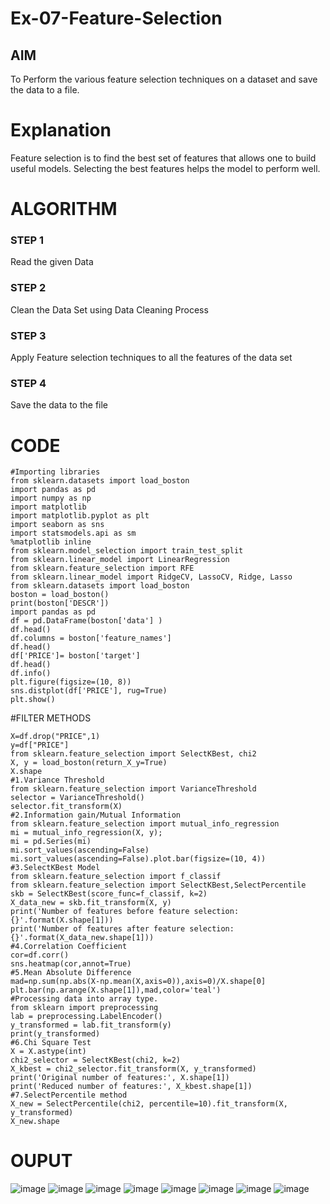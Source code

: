 # Ex-07-Feature-Selection
## AIM
To Perform the various feature selection techniques on a dataset and save the data to a file. 

# Explanation
Feature selection is to find the best set of features that allows one to build useful models.
Selecting the best features helps the model to perform well. 

# ALGORITHM
### STEP 1
Read the given Data
### STEP 2
Clean the Data Set using Data Cleaning Process
### STEP 3
Apply Feature selection techniques to all the features of the data set
### STEP 4
Save the data to the file


# CODE
```
#Importing libraries
from sklearn.datasets import load_boston
import pandas as pd
import numpy as np
import matplotlib
import matplotlib.pyplot as plt
import seaborn as sns
import statsmodels.api as sm
%matplotlib inline
from sklearn.model_selection import train_test_split
from sklearn.linear_model import LinearRegression
from sklearn.feature_selection import RFE
from sklearn.linear_model import RidgeCV, LassoCV, Ridge, Lasso
from sklearn.datasets import load_boston
boston = load_boston()
print(boston['DESCR'])
import pandas as pd
df = pd.DataFrame(boston['data'] )
df.head()
df.columns = boston['feature_names']
df.head()
df['PRICE']= boston['target']
df.head()
df.info()
plt.figure(figsize=(10, 8))
sns.distplot(df['PRICE'], rug=True)
plt.show()
```

#FILTER METHODS
```
X=df.drop("PRICE",1)
y=df["PRICE"]
from sklearn.feature_selection import SelectKBest, chi2
X, y = load_boston(return_X_y=True)
X.shape
#1.Variance Threshold
from sklearn.feature_selection import VarianceThreshold
selector = VarianceThreshold()
selector.fit_transform(X)
#2.Information gain/Mutual Information
from sklearn.feature_selection import mutual_info_regression
mi = mutual_info_regression(X, y);
mi = pd.Series(mi)
mi.sort_values(ascending=False)
mi.sort_values(ascending=False).plot.bar(figsize=(10, 4))
#3.SelectKBest Model
from sklearn.feature_selection import f_classif
from sklearn.feature_selection import SelectKBest,SelectPercentile
skb = SelectKBest(score_func=f_classif, k=2)
X_data_new = skb.fit_transform(X, y)
print('Number of features before feature selection: {}'.format(X.shape[1]))
print('Number of features after feature selection:
{}'.format(X_data_new.shape[1]))
#4.Correlation Coefficient
cor=df.corr()
sns.heatmap(cor,annot=True)
#5.Mean Absolute Difference
mad=np.sum(np.abs(X-np.mean(X,axis=0)),axis=0)/X.shape[0]
plt.bar(np.arange(X.shape[1]),mad,color='teal')
#Processing data into array type.
from sklearn import preprocessing
lab = preprocessing.LabelEncoder()
y_transformed = lab.fit_transform(y)
print(y_transformed)
#6.Chi Square Test
X = X.astype(int)
chi2_selector = SelectKBest(chi2, k=2)
X_kbest = chi2_selector.fit_transform(X, y_transformed)
print('Original number of features:', X.shape[1])
print('Reduced number of features:', X_kbest.shape[1])
#7.SelectPercentile method
X_new = SelectPercentile(chi2, percentile=10).fit_transform(X, y_transformed)
X_new.shape
```


# OUPUT
![image](https://user-images.githubusercontent.com/94165326/169946821-1a4f8855-76e1-4704-a3d5-5b9533551ea7.png)
![image](https://user-images.githubusercontent.com/94165326/169947002-849d4dab-5bf2-4e0b-9fb8-1f4414a8adac.png)
![image](https://user-images.githubusercontent.com/94165326/169947043-00f51088-9b15-43da-8608-cbc1cda314cb.png)
![image](https://user-images.githubusercontent.com/94165326/169947180-40703226-d391-406e-89aa-fa4563f20405.png)
![image](https://user-images.githubusercontent.com/94165326/169947212-fa7344e3-3f6a-46e3-980a-9cd9b6d52f55.png)
![image](https://user-images.githubusercontent.com/94165326/169947242-b6615d8d-e7a0-4090-b20d-68f564b851ad.png)
![image](https://user-images.githubusercontent.com/94165326/169947262-de4ce4d1-f1a5-49ca-8eb0-87894950e6fd.png)
![image](https://user-images.githubusercontent.com/94165326/169947286-ee5d20e7-f7d1-4655-a092-60c4a4f6dc1f.png)

